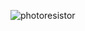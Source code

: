 
![photoresistor](https://user-images.githubusercontent.com/48172198/224406227-e2ca3e4b-7634-47e4-a721-5989b1a5c5dd.png)
